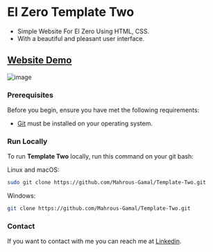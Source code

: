 # El Zero Template Two 

- Simple Website For El Zero Using HTML, CSS.
- With a beautiful and pleasant user interface.

## [Website Demo](https://mahrous-gamal.github.io/Template-Two/)

![image](https://github.com/Mahrous-Gamal/Template-Two/assets/105131896/c5eeeac3-334f-4834-bc57-995e09ec4e08)

### Prerequisites

Before you begin, ensure you have met the following requirements:

* [Git](https://git-scm.com/downloads "Download Git") must be installed on your operating system.

### Run Locally

To run **Template Two** locally, run this command on your git bash:

Linux and macOS:

```bash
sudo git clone https://github.com/Mahrous-Gamal/Template-Two.git
```
Windows:

```bash
git clone https://github.com/Mahrous-Gamal/Template-Two.git
```

### Contact

If you want to contact with me you can reach me at [Linkedin](https://www.linkedin.com/in/mahrous-gamal-044693218/).
